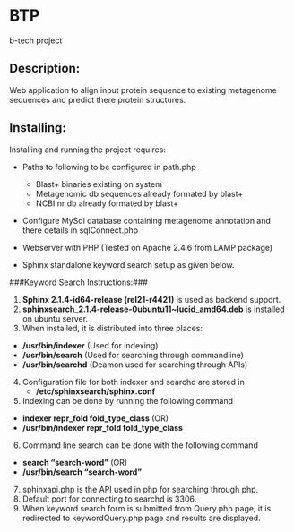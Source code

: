 BTP
===

b-tech project

Description:
--------------------------------------------------------------------------------
Web application to align input protein sequence to existing metagenome sequences
and predict there protein structures.

Installing:
--------------------------------------------------------------------------------
Installing and running the project requires:

* Paths to following to be configured in path.php 
    - Blast+ binaries existing on system
    - Metagenomic db sequences already formated by blast+
    - NCBI nr db already formated by blast+

* Configure MySql database containing metagenome annotation and there details in sqlConnect.php

* Webserver with PHP (Tested on Apache 2.4.6 from LAMP package)

* Sphinx standalone keyword search setup as given below.

###Keyword Search Instructions:###

1. **Sphinx 2.1.4-id64-release (rel21-r4421)** is used as backend support.
2. **sphinxsearch_2.1.4-release-0ubuntu11~lucid_amd64.deb** is installed on ubuntu server.
3. When installed, it is distributed into three places:
  - **/usr/bin/indexer**	(Used for indexing)
  - **/usr/bin/search**	(Used for searching through commandline)
  - **/usr/bin/searchd**	(Deamon used for searching through APIs)
4. Configuration file for both indexer and searchd are stored in
	- **/etc/sphinxsearch/sphinx.conf**
5. Indexing can be done by running the following command
  - **indexer repr_fold fold_type_class** (OR)
  - **/usr/bin/indexer repr_fold fold_type_class**
6. Command line search can be done with the following command
  - **search “search-word”** (OR)
  - **/usr/bin/search “search-word”**
7. sphinxapi.php is the API used in php for searching through php.
8. Default port for connecting to searchd is 3306.
9. When keyword search form is submitted from Query.php page, it is redirected to keywordQuery.php page and results are displayed.

